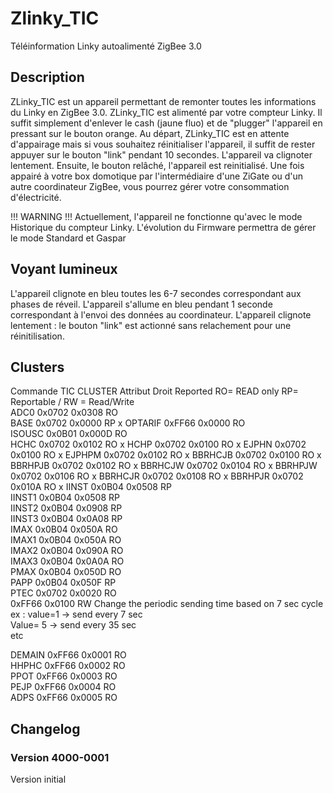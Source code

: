 # Zlinky_TIC
 Téléinformation Linky autoalimenté ZigBee 3.0

## Description

ZLinky_TIC est un appareil permettant de remonter toutes les informations du Linky en ZigBee 3.0.
ZLinky_TIC est alimenté par votre compteur Linky. Il suffit simplement d'enlever le cash (jaune fluo) et de "plugger" l'appareil en pressant sur le bouton orange.
Au départ, ZLinky_TIC est en attente d'appairage mais si vous souhaitez réinitialiser l'appareil, il suffit de rester appuyer sur le bouton "link" pendant 10 secondes. L'appareil va clignoter lentement. Ensuite, le bouton relâché, l'appareil est reinitialisé.
Une fois appairé à votre box domotique par l'intermédiaire d'une ZiGate ou d'un autre coordinateur ZigBee, vous pourrez gérer votre consommation d'électricité.

!!! WARNING !!! Actuellement, l'appareil ne fonctionne qu'avec le mode Historique du compteur Linky. L'évolution du Firmware permettra de gérer le mode Standard et Gaspar

## Voyant lumineux

L'appareil clignote en bleu toutes les 6-7 secondes correspondant aux phases de réveil.
L'appareil s'allume en bleu pendant 1 seconde correspondant à l'envoi des données au coordinateur.
L'appareil clignote lentement : le bouton "link" est actionné sans relachement pour une réinitilisation.

## Clusters

Commande TIC	CLUSTER	Attribut	Droit		Reported
									RO= READ only RP= Reportable / RW = Read/Write			
ADC0			0x0702	0x0308		RO			
BASE			0x0702	0x0000		RP			x
OPTARIF			0xFF66	0x0000		RO			
ISOUSC			0x0B01	0x000D		RO			
HCHC			0x0702	0x0102		RO			x
HCHP			0x0702	0x0100		RO			x
EJPHN			0x0702	0x0100		RO			x
EJPHPM			0x0702	0x0102		RO			x
BBRHCJB			0x0702	0x0100		RO			x
BBRHPJB			0x0702	0x0102		RO			x
BBRHCJW			0x0702	0x0104		RO			x
BBRHPJW			0x0702	0x0106		RO			x
BBRHCJR			0x0702	0x0108		RO			x
BBRHPJR			0x0702	0x010A		RO			x
IINST			0x0B04	0x0508		RP			
IINST1			0x0B04	0x0508		RP			
IINST2			0x0B04	0x0908		RP			
IINST3			0x0B04	0x0A08		RP			
IMAX			0x0B04	0x050A		RO			
IMAX1			0x0B04	0x050A		RO			
IMAX2			0x0B04	0x090A		RO			
IMAX3			0x0B04	0x0A0A		RO			
PMAX			0x0B04	0x050D		RO			
PAPP			0x0B04	0x050F		RP			
PTEC			0x0702	0x0020		RO			
				0xFF66	0x0100		RW		Change the periodic sending time based on 7 sec cycle		
											ex : value=1 → send every 7 sec		
											Value= 5 → send every 35 sec		
											etc		
						
DEMAIN			0xFF66	0x0001		RO			
HHPHC			0xFF66	0x0002		RO			
PPOT 			0xFF66	0x0003		RO			
PEJP			0xFF66	0x0004		RO			
ADPS			0xFF66	0x0005		RO			


## Changelog

### Version 4000-0001
Version initial